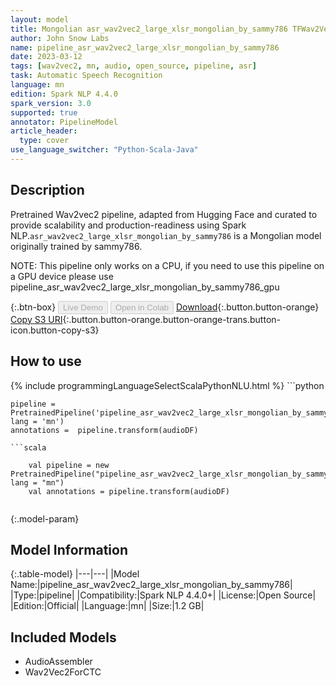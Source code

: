 ```yaml
---
layout: model
title: Mongolian asr_wav2vec2_large_xlsr_mongolian_by_sammy786 TFWav2Vec2ForCTC from sammy786
author: John Snow Labs
name: pipeline_asr_wav2vec2_large_xlsr_mongolian_by_sammy786
date: 2023-03-12
tags: [wav2vec2, mn, audio, open_source, pipeline, asr]
task: Automatic Speech Recognition
language: mn
edition: Spark NLP 4.4.0
spark_version: 3.0
supported: true
annotator: PipelineModel
article_header:
  type: cover
use_language_switcher: "Python-Scala-Java"
---
```


## Description

Pretrained Wav2vec2  pipeline, adapted from Hugging Face and curated to provide scalability and production-readiness using Spark NLP.`asr_wav2vec2_large_xlsr_mongolian_by_sammy786` is a Mongolian model originally trained by sammy786.

NOTE: This pipeline only works on a CPU, if you need to use this pipeline on a GPU device please use pipeline_asr_wav2vec2_large_xlsr_mongolian_by_sammy786_gpu

{:.btn-box}
<button class="button button-orange" disabled>Live Demo</button>
<button class="button button-orange" disabled>Open in Colab</button>
[Download](https://s3.amazonaws.com/auxdata.johnsnowlabs.com/public/models/pipeline_asr_wav2vec2_large_xlsr_mongolian_by_sammy786_mn_4.4.0_3.0_1678581748862.zip){:.button.button-orange}
[Copy S3 URI](s3://auxdata.johnsnowlabs.com/public/models/pipeline_asr_wav2vec2_large_xlsr_mongolian_by_sammy786_mn_4.4.0_3.0_1678581748862.zip){:.button.button-orange.button-orange-trans.button-icon.button-copy-s3}

## How to use



<div class="tabs-box" markdown="1">
{% include programmingLanguageSelectScalaPythonNLU.html %}
```python

    pipeline = PretrainedPipeline('pipeline_asr_wav2vec2_large_xlsr_mongolian_by_sammy786', lang = 'mn')
    annotations =  pipeline.transform(audioDF)
    
```
```scala

    val pipeline = new PretrainedPipeline("pipeline_asr_wav2vec2_large_xlsr_mongolian_by_sammy786", lang = "mn")
    val annotations = pipeline.transform(audioDF)
    
```
</div>

{:.model-param}
## Model Information

{:.table-model}
|---|---|
|Model Name:|pipeline_asr_wav2vec2_large_xlsr_mongolian_by_sammy786|
|Type:|pipeline|
|Compatibility:|Spark NLP 4.4.0+|
|License:|Open Source|
|Edition:|Official|
|Language:|mn|
|Size:|1.2 GB|

## Included Models

- AudioAssembler
- Wav2Vec2ForCTC